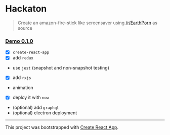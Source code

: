 # Hackaton
> Create an amazon-fire-stick like screensaver using [/r/EarthPorn](https://reddit.com/r/EarthPorn) as source

### [Demo 0.1.0](https://hackaton-edfrpnatyv.now.sh/)

+ [X] ``create-react-app``
+ [X] add ``redux``
+ use ``jest`` (snapshot and non-snapshot testing)
+ [X] add ``rxjs``
+ animation
+ [X] deploy it with ``now``
+ (optional) add ``graphql``
+ (optional) electron deployment

----
This project was bootstrapped with [Create React App](https://github.com/facebookincubator/create-react-app).
